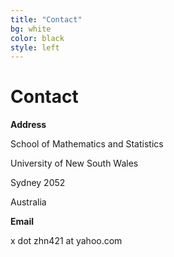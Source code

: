 ```yaml
---
title: "Contact"
bg: white
color: black
style: left
---
```


# Contact

**Address**

School of Mathematics and Statistics

University of New South Wales

Sydney 2052

Australia

**Email**

x dot zhn421 at yahoo.com

<br>
